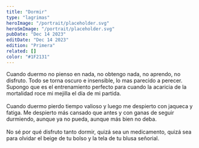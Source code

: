 ```yaml
---
title: "Dormir"
type: "lagrimas"
heroImage: "/portrait/placeholder.svg"
heroSmImage: "/portrait/placeholder.svg"
pubDate: "Dec 14 2023"
editDate: "Dec 14 2023"
edition: "Primera"
related: []
color: "#1F2131"
---
```


Cuando duermo no pienso en nada, no obtengo nada, no aprendo, no disfruto. Todo se torna oscuro e insensible, lo mas parecido a perecer. Supongo que es el entrenamiento perfecto para cuando la acaricia de la mortalidad roce mi mejilla el día de mi partida.
<br><br>
Cuando duermo pierdo tiempo valioso y luego me despierto con jaqueca y fatiga. Me despierto más cansado que antes y con ganas de seguir durmiendo, aunque ya no pueda, aunque más bien no deba.
<br><br>
No sé por qué disfruto tanto dormir, quizá sea un medicamento, quizá sea para olvidar el beige de tu bolso y la tela de tu blusa señorial.
